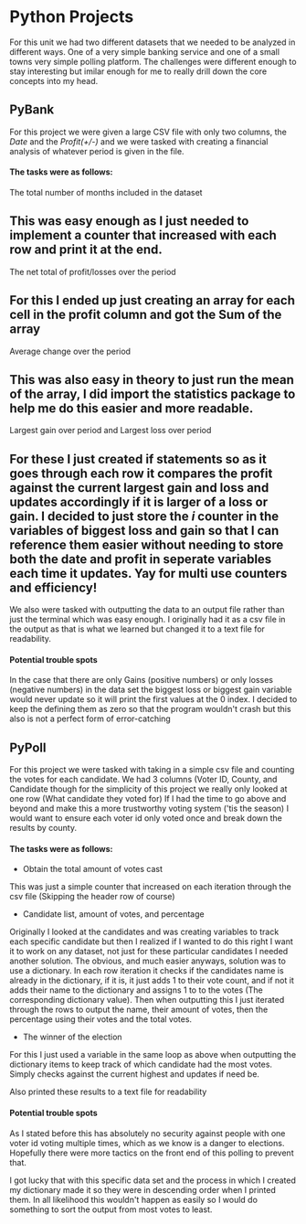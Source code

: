 # Python Projects
For this unit we had two different datasets that we needed to be analyzed in different ways. One of a very simple banking service and one of a small towns very simple polling platform. The challenges were different enough to stay interesting but imilar enough for me to really drill down the core concepts into my head.
## PyBank
For this project we were given a large CSV file with only two columns, the *Date* and the *Profit(+/-)* and we were tasked with creating a financial analysis of whatever period is given in the file.
#### The tasks were as follows:
The total number of months included in the dataset

This was easy enough as I just needed to implement a counter that increased with each row and print it at the end.
---
The net total of profit/losses over the period

For this I ended up just creating an array for each cell in the profit column and got the Sum of the array
---
Average change over the period

This was also easy in theory to just run the mean of the array, I did import the statistics package to help me do this easier and more readable. 
---
Largest gain over period and Largest loss over period

For these I just created if statements so as it goes through each row it compares the profit against the current largest gain and loss and updates accordingly if it is larger of a loss or gain. I decided to just store the *i* counter in the variables of biggest loss and gain so that I can reference them easier without needing to store both the date and profit in seperate variables each time it updates. Yay for multi use counters and efficiency!
---

We also were tasked with outputting the data to an output file rather than just the terminal which was easy enough. I originally had it as a csv file in the output as that is what we learned but changed it to a text file for readability.

#### Potential trouble spots
In the case that there are only Gains (positive numbers) or only losses (negative numbers) in the data set the biggest loss or biggest gain variable would never update so it will print the first values at the 0 index. I decided to keep the defining them as zero so that the program wouldn't crash but this also is not a perfect form of error-catching

## PyPoll
For this project we were tasked with taking in a simple csv file and counting the votes for each candidate. We had 3 columns (Voter ID, County, and Candidate though for the simplicity of this project we really only looked at one row (What candidate they voted for) If I had the time to go above and beyond and make this a more trustworthy voting system ('tis the season) I would want to ensure each voter id only voted once and break down the results by county.
#### The tasks were as follows:
- Obtain the total amount of votes cast

This was just a simple counter that increased on each iteration through the csv file (Skipping the header row of course) 
- Candidate list, amount of votes, and percentage

Originally I looked at the candidates and was creating variables to track each specific candidate but then I realized if I wanted to do this right I want it to work on any dataset, not just for these particular candidates I needed another solution. The obvious, and much easier anyways, solution was to use a dictionary. In each row iteration it checks if the candidates name is already in the dictionary, if it is, it just adds 1 to their vote count, and if not it adds their name to the dictionary and assigns 1 to to the votes (The corresponding dictionary value). Then when outputting this I just iterated through the rows to output the name, their amount of votes, then the percentage using their votes and the total votes.
- The winner of the election

For this I just used a variable in the same loop as above when outputting the dictionary items to keep track of which candidate had the most votes. Simply checks against the current highest and updates if need be.

Also printed these results to a text file for readability

#### Potential trouble spots
As I stated before this has absolutely no security against people with one voter id voting multiple times, which as we know is a danger to elections. Hopefully there were more tactics on the front end of this polling to prevent that.

I got lucky that with this specific data set and the process in which I created my dictionary made it so they were in descending order when I printed them. In all likelihood this wouldn't happen as easily so I would do something to sort the output from most votes to least.